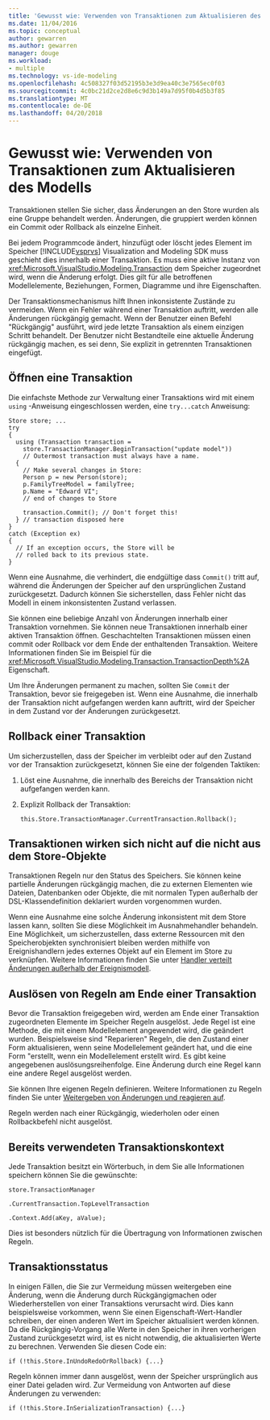 ```yaml
---
title: 'Gewusst wie: Verwenden von Transaktionen zum Aktualisieren des Modells'
ms.date: 11/04/2016
ms.topic: conceptual
author: gewarren
ms.author: gewarren
manager: douge
ms.workload:
- multiple
ms.technology: vs-ide-modeling
ms.openlocfilehash: 4c508327f03d52195b3e3d9ea40c3e7565ec0f03
ms.sourcegitcommit: 4c0bc21d2ce2d8e6c9d3b149a7d95f0b4d5b3f85
ms.translationtype: MT
ms.contentlocale: de-DE
ms.lasthandoff: 04/20/2018
---
```

# <a name="how-to-use-transactions-to-update-the-model"></a>Gewusst wie: Verwenden von Transaktionen zum Aktualisieren des Modells
Transaktionen stellen Sie sicher, dass Änderungen an den Store wurden als eine Gruppe behandelt werden. Änderungen, die gruppiert werden können ein Commit oder Rollback als einzelne Einheit.

 Bei jedem Programmcode ändert, hinzufügt oder löscht jedes Element im Speicher [!INCLUDE[vsprvs](../code-quality/includes/vsprvs_md.md)] Visualization and Modeling SDK muss geschieht dies innerhalb einer Transaktion. Es muss eine aktive Instanz von <xref:Microsoft.VisualStudio.Modeling.Transaction> dem Speicher zugeordnet wird, wenn die Änderung erfolgt. Dies gilt für alle betroffenen Modellelemente, Beziehungen, Formen, Diagramme und ihre Eigenschaften.

 Der Transaktionsmechanismus hilft Ihnen inkonsistente Zustände zu vermeiden. Wenn ein Fehler während einer Transaktion auftritt, werden alle Änderungen rückgängig gemacht. Wenn der Benutzer einen Befehl "Rückgängig" ausführt, wird jede letzte Transaktion als einem einzigen Schritt behandelt. Der Benutzer nicht Bestandteile eine aktuelle Änderung rückgängig machen, es sei denn, Sie explizit in getrennten Transaktionen eingefügt.

## <a name="opening-a-transaction"></a>Öffnen eine Transaktion
 Die einfachste Methode zur Verwaltung einer Transaktions wird mit einem `using` -Anweisung eingeschlossen werden, eine `try...catch` Anweisung:

```
Store store; ...
try
{
  using (Transaction transaction =
    store.TransactionManager.BeginTransaction("update model"))
    // Outermost transaction must always have a name.
  {
    // Make several changes in Store:
    Person p = new Person(store);
    p.FamilyTreeModel = familyTree;
    p.Name = "Edward VI";
    // end of changes to Store

    transaction.Commit(); // Don't forget this!
  } // transaction disposed here
}
catch (Exception ex)
{
  // If an exception occurs, the Store will be
  // rolled back to its previous state.
}
```

 Wenn eine Ausnahme, die verhindert, die endgültige dass `Commit()` tritt auf, während die Änderungen der Speicher auf den ursprünglichen Zustand zurückgesetzt. Dadurch können Sie sicherstellen, dass Fehler nicht das Modell in einem inkonsistenten Zustand verlassen.

 Sie können eine beliebige Anzahl von Änderungen innerhalb einer Transaktion vornehmen. Sie können neue Transaktionen innerhalb einer aktiven Transaktion öffnen. Geschachtelten Transaktionen müssen einen commit oder Rollback vor dem Ende der enthaltenden Transaktion. Weitere Informationen finden Sie im Beispiel für die <xref:Microsoft.VisualStudio.Modeling.Transaction.TransactionDepth%2A> Eigenschaft.

 Um Ihre Änderungen permanent zu machen, sollten Sie `Commit` der Transaktion, bevor sie freigegeben ist. Wenn eine Ausnahme, die innerhalb der Transaktion nicht aufgefangen werden kann auftritt, wird der Speicher in dem Zustand vor der Änderungen zurückgesetzt.

## <a name="rolling-back-a-transaction"></a>Rollback einer Transaktion
 Um sicherzustellen, dass der Speicher im verbleibt oder auf den Zustand vor der Transaktion zurückgesetzt, können Sie eine der folgenden Taktiken:

1.  Löst eine Ausnahme, die innerhalb des Bereichs der Transaktion nicht aufgefangen werden kann.

2.  Explizit Rollback der Transaktion:

    ```
    this.Store.TransactionManager.CurrentTransaction.Rollback();
    ```

## <a name="transactions-do-not-affect-non-store-objects"></a>Transaktionen wirken sich nicht auf die nicht aus dem Store-Objekte
 Transaktionen Regeln nur den Status des Speichers. Sie können keine partielle Änderungen rückgängig machen, die zu externen Elementen wie Dateien, Datenbanken oder Objekte, die mit normalen Typen außerhalb der DSL-Klassendefinition deklariert wurden vorgenommen wurden.

 Wenn eine Ausnahme eine solche Änderung inkonsistent mit dem Store lassen kann, sollten Sie diese Möglichkeit im Ausnahmehandler behandeln. Eine Möglichkeit, um sicherzustellen, dass externe Ressourcen mit den Speicherobjekten synchronisiert bleiben werden mithilfe von Ereignishandlern jedes externes Objekt auf ein Element im Store zu verknüpfen. Weitere Informationen finden Sie unter [Handler verteilt Änderungen außerhalb der Ereignismodell](../modeling/event-handlers-propagate-changes-outside-the-model.md).

## <a name="rules-fire-at-the-end-of-a-transaction"></a>Auslösen von Regeln am Ende einer Transaktion
 Bevor die Transaktion freigegeben wird, werden am Ende einer Transaktion zugeordneten Elemente im Speicher Regeln ausgelöst. Jede Regel ist eine Methode, die mit einem Modellelement angewendet wird, die geändert wurden. Beispielsweise sind "Reparieren" Regeln, die den Zustand einer Form aktualisieren, wenn seine Modellelement geändert hat, und die eine Form "erstellt, wenn ein Modellelement erstellt wird. Es gibt keine angegebenen auslösungsreihenfolge. Eine Änderung durch eine Regel kann eine andere Regel ausgelöst werden.

 Sie können Ihre eigenen Regeln definieren. Weitere Informationen zu Regeln finden Sie unter [Weitergeben von Änderungen und reagieren auf](../modeling/responding-to-and-propagating-changes.md).

 Regeln werden nach einer Rückgängig, wiederholen oder einen Rollbackbefehl nicht ausgelöst.

## <a name="transaction-context"></a>Bereits verwendeten Transaktionskontext
 Jede Transaktion besitzt ein Wörterbuch, in dem Sie alle Informationen speichern können Sie die gewünschte:

 `store.TransactionManager`

 `.CurrentTransaction.TopLevelTransaction`

 `.Context.Add(aKey, aValue);`

 Dies ist besonders nützlich für die Übertragung von Informationen zwischen Regeln.

## <a name="transaction-state"></a>Transaktionsstatus
 In einigen Fällen, die Sie zur Vermeidung müssen weitergeben eine Änderung, wenn die Änderung durch Rückgängigmachen oder Wiederherstellen von einer Transaktions verursacht wird. Dies kann beispielsweise vorkommen, wenn Sie einen Eigenschaft-Wert-Handler schreiben, der einen anderen Wert im Speicher aktualisiert werden können. Da die Rückgängig-Vorgang alle Werte in den Speicher in ihren vorherigen Zustand zurückgesetzt wird, ist es nicht notwendig, die aktualisierten Werte zu berechnen. Verwenden Sie diesen Code ein:

```
if (!this.Store.InUndoRedoOrRollback) {...}
```

 Regeln können immer dann ausgelöst, wenn der Speicher ursprünglich aus einer Datei geladen wird. Zur Vermeidung von Antworten auf diese Änderungen zu verwenden:

```
if (!this.Store.InSerializationTransaction) {...}

```
